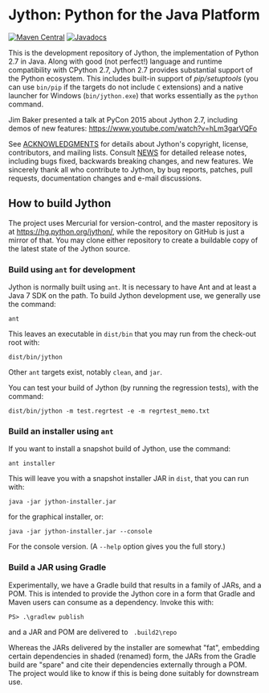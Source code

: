 # Jython: Python for the Java Platform
[![Maven Central](https://maven-badges.herokuapp.com/maven-central/org.python/jython-standalone/badge.svg)](https://search.maven.org/artifact/org.python/jython-standalone/)
[![Javadocs](https://www.javadoc.io/badge/org.python/jython-standalone.svg)](https://www.javadoc.io/doc/org.python/jython-standalone)

This is the development repository of Jython,
the implementation of Python 2.7 in Java.
Along with good (not perfect!) language
and runtime compatibility with CPython 2.7,
Jython 2.7 provides substantial support of the Python ecosystem.
This includes built-in support of *pip/setuptools*
(you can use `bin/pip` if the targets do not include `C` extensions)
and a native launcher for Windows (`bin/jython.exe`)
that works essentially as the `python` command.

Jim Baker presented a talk at PyCon 2015 about Jython 2.7,
including demos of new features: https://www.youtube.com/watch?v=hLm3garVQFo

See [ACKNOWLEDGMENTS](ACKNOWLEDGMENTS) for details about Jython's copyright,
license, contributors, and mailing lists.
Consult [NEWS](NEWS) for detailed release notes, including bugs fixed,
backwards breaking changes, and new features.
We sincerely thank all who contribute to Jython, by bug reports, patches,
pull requests, documentation changes and e-mail discussions.

## How to build Jython

The project uses Mercurial for version-control,
and the master repository is at https://hg.python.org/jython/,
while the repository on GitHub is just a mirror of that.
You may clone either repository to create a buildable copy of the latest state
of the Jython source.

### Build using `ant` for development

Jython is normally built using `ant`.
It is necessary to have Ant and at least a Java 7 SDK on the path.
To build Jython development use, we generally use the command:
```
ant
```
This leaves an executable in `dist/bin`
that you may run from the check-out root with:
```
dist/bin/jython
```
Other `ant` targets exist, notably `clean`, and `jar`.

You can test your build of Jython (by running the regression tests),
with the command:
```
dist/bin/jython -m test.regrtest -e -m regrtest_memo.txt
```

### Build an installer using `ant`

If you want to install a snapshot build of Jython, use the command:
```
ant installer
```
This will leave you with a snapshot installer JAR in `dist`,
that you can run with:
```
java -jar jython-installer.jar
```
for the graphical installer, or:
```
java -jar jython-installer.jar --console
```
For the console version. (A `--help` option gives you the full story.)

### Build a JAR using Gradle

Experimentally, we have a Gradle build that results in a family of JARs,
and a POM.
This is intended to provide the Jython core in a form that Gradle and Maven
users can consume as a dependency.
Invoke this with:
```
PS> .\gradlew publish
```
and a JAR and POM are delivered to ` .build2\repo` 

Whereas the JARs delivered by the installer are somewhat "fat",
embedding certain dependencies in shaded (renamed) form,
the JARs from the Gradle build are "spare"
and cite their dependencies externally through a POM.
The project would like to know if this is being done suitably
for downstream use.
